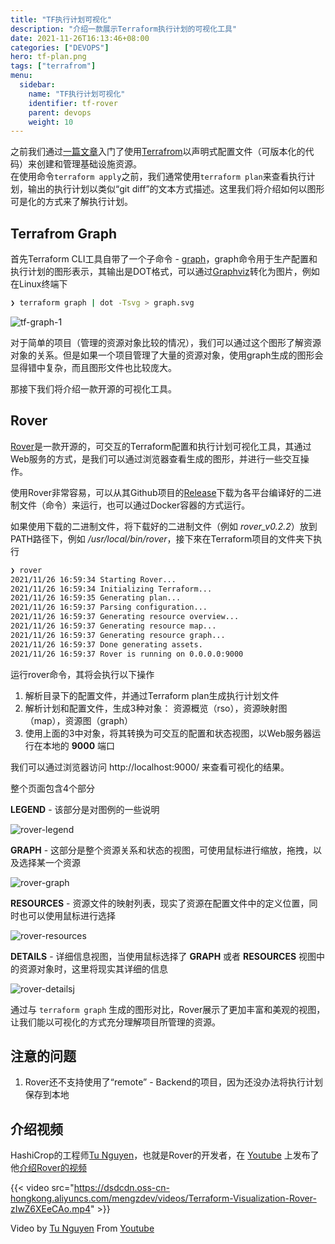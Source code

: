 ```yaml
---
title: "TF执行计划可视化"
description: "介绍一款展示Terraform执行计划的可视化工具"
date: 2021-11-26T16:13:46+08:00
categories: ["DEVOPS"]
hero: tf-plan.png
tags: ["terrafrom"]
menu:
  sidebar:
    name: "TF执行计划可视化"
    identifier: tf-rover
    parent: devops
    weight: 10
---
```


之前我们通过[一篇文章](../tf-aws-lightsail/)入门了使用[Terrafrom](https://www.terraform.io)以声明式配置文件（可版本化的代码）来创建和管理基础设施资源。  
在使用命令`terraform apply`之前，我们通常使用`terraform plan`来查看执行计划，输出的执行计划以类似“git diff”的文本方式描述。这里我们将介绍如何以图形可是化的方式来了解执行计划。  

## Terrafrom Graph

首先Terraform CLI工具自带了一个子命令 - [graph](https://www.terraform.io/docs/cli/commands/graph.html)，graph命令用于生产配置和执行计划的图形表示，其输出是DOT格式，可以通过[Graphviz](http://www.graphviz.org/)转化为图片，例如在Linux终端下  

```bash
❯ terraform graph | dot -Tsvg > graph.svg
```

![tf-graph-1](https://images.mengz.dev/posts/tf-graph.svg)  

对于简单的项目（管理的资源对象比较的情况），我们可以通过这个图形了解资源对象的关系。但是如果一个项目管理了大量的资源对象，使用graph生成的图形会显得错中复杂，而且图形文件也比较庞大。  

那接下我们将介绍一款开源的可视化工具。  

## Rover

[Rover](https://github.com/im2nguyen/rover)是一款开源的，可交互的Terraform配置和执行计划可视化工具，其通过Web服务的方式，是我们可以通过浏览器查看生成的图形，并进行一些交互操作。  

使用Rover非常容易，可以从其Github项目的[Release](https://github.com/im2nguyen/rover/releases)下载为各平台编译好的二进制文件（命令）来运行，也可以通过Docker容器的方式运行。  

如果使用下载的二进制文件，将下载好的二进制文件（例如 *rover_v0.2.2*）放到PATH路径下，例如 */usr/local/bin/rover*，接下來在Terraform项目的文件夹下执行  

```bash
❯ rover
2021/11/26 16:59:34 Starting Rover...
2021/11/26 16:59:34 Initializing Terraform...
2021/11/26 16:59:35 Generating plan...
2021/11/26 16:59:37 Parsing configuration...
2021/11/26 16:59:37 Generating resource overview...
2021/11/26 16:59:37 Generating resource map...
2021/11/26 16:59:37 Generating resource graph...
2021/11/26 16:59:37 Done generating assets.
2021/11/26 16:59:37 Rover is running on 0.0.0.0:9000
```

运行rover命令，其将会执行以下操作  

1. 解析目录下的配置文件，并通过Terraform plan生成执行计划文件  
2. 解析计划和配置文件，生成3种对象： 资源概览（rso），资源映射图（map），资源图（graph）  
3. 使用上面的3中对象，将其转换为可交互的配置和状态视图，以Web服务器运行在本地的 **9000** 端口  

我们可以通过浏览器访问 http://localhost:9000/ 来查看可视化的结果。  

整个页面包含4个部分  

**LEGEND** - 该部分是对图例的一些说明  

![rover-legend](https://images.mengz.dev/posts/tf-rover-legend.png)  

**GRAPH** - 这部分是整个资源关系和状态的视图，可使用鼠标进行缩放，拖拽，以及选择某一个资源  

![rover-graph](https://images.mengz.dev/posts/tf-rover-graph.png)  

**RESOURCES** - 资源文件的映射列表，现实了资源在配置文件中的定义位置，同时也可以使用鼠标进行选择  

![rover-resources](https://images.mengz.dev/posts/tf-rover-resources.png)  

**DETAILS** - 详细信息视图，当使用鼠标选择了 **GRAPH** 或者 **RESOURCES** 视图中的资源对象时，这里将现实其详细的信息  

![rover-detailsj](https://images.mengz.dev/posts/tf-rover-details.png)  

通过与 `terraform graph` 生成的图形对比，Rover展示了更加丰富和美观的视图，让我们能以可视化的方式充分理解项目所管理的资源。  


## 注意的问题  

1. Rover还不支持使用了“remote” - Backend的项目，因为还没办法将执行计划保存到本地

## 介绍视频

HashiCrop的工程师[Tu Nguyen](https://github.com/im2nguyen/)，也就是Rover的开发者，在 [Youtube](https://www.youtube.com) 上发布了他[介绍Rover的视频](https://www.youtube.com/watch?v=zIwZ6XEeCAo)

{{< video src="https://dsdcdn.oss-cn-hongkong.aliyuncs.com/mengzdev/videos/Terraform-Visualization-Rover-zIwZ6XEeCAo.mp4" >}}

<!-- markdown-link-check-disable-next-line -->
Video by [Tu Nguyen](https://github.com/im2nguyen/) From [Youtube](https://www.youtube.com)
